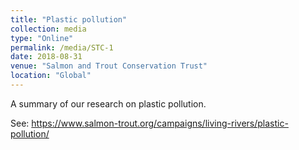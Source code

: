 ```yaml
---
title: "Plastic pollution"
collection: media
type: "Online"
permalink: /media/STC-1
date: 2018-08-31
venue: "Salmon and Trout Conservation Trust"
location: "Global"
---
```


A summary of our research on plastic pollution. 

See: https://www.salmon-trout.org/campaigns/living-rivers/plastic-pollution/
